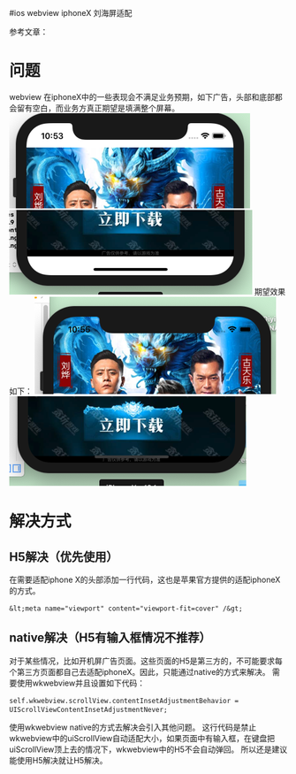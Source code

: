 #ios webview iphoneX 刘海屏适配
>  
 参考文章： 


# 问题

webview 在iphoneX中的一些表现会不满足业务预期，如下广告，头部和底部都会留有空白，而业务方真正期望是填满整个屏幕。 <img src="https://raw.githubusercontent.com/Double2hao/xujiajia_blog/main/img/16210039745490.png" alt="在这里插入图片描述"> <img src="https://raw.githubusercontent.com/Double2hao/xujiajia_blog/main/img/16210039747081.png" alt="在这里插入图片描述"> 期望效果如下： <img src="https://raw.githubusercontent.com/Double2hao/xujiajia_blog/main/img/16210039748202.png" alt="在这里插入图片描述"> <img src="https://raw.githubusercontent.com/Double2hao/xujiajia_blog/main/img/16210039752233.png" alt="在这里插入图片描述">

# 解决方式

## H5解决（优先使用）

在需要适配iphone X的头部添加一行代码，这也是苹果官方提供的适配iphoneX的方式。

```
&lt;meta name="viewport" content="viewport-fit=cover" /&gt;

```

## native解决（H5有输入框情况不推荐）

对于某些情况，比如开机屏广告页面。这些页面的H5是第三方的，不可能要求每个第三方页面都自己去适配iphoneX。因此，只能通过native的方式来解决。 需要使用wkwebview并且设置如下代码：

```
self.wkwebview.scrollView.contentInsetAdjustmentBehavior = UIScrollViewContentInsetAdjustmentNever;

```

>  
 使用wkwebview native的方式去解决会引入其他问题。 这行代码是禁止wkwebview中的uiScrollView自动适配大小，如果页面中有输入框，在键盘把uiScrollView顶上去的情况下，wkwebview中的H5不会自动弹回。 所以还是建议能使用H5解决就让H5解决。 

